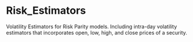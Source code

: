 # Risk_Estimators
Volatility Estimators for Risk Parity models. Including intra-day volatility estimators that incorporates open, low, high, and close prices of a security.
